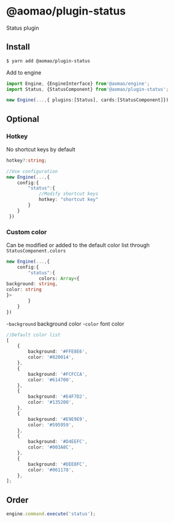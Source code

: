 # @aomao/plugin-status

Status plugin

## Install

```bash
$ yarn add @aomao/plugin-status
```

Add to engine

```ts
import Engine, {EngineInterface} from'@aomao/engine';
import Status, {StatusComponent} from'@aomao/plugin-status';

new Engine(...,{ plugins:[Status], cards:[StatusComponent]})
```

## Optional

### Hotkey

No shortcut keys by default

```ts
hotkey?:string;

//Use configuration
new Engine(...,{
    config:{
        "status":{
            //Modify shortcut keys
            hotkey: "shortcut key"
        }
    }
 })
```

### Custom color

Can be modified or added to the default color list through `StatusComponent.colors`

```ts
new Engine(...,{
    config:{
        "status":{
            colors: Array<{
background: string,
color: string
}>
        }
    }
})
```

-`background` background color -`color` font color

```ts
//Default color list
[
	{
		background: '#FFE8E6',
		color: '#820014',
	},
	{
		background: '#FCFCCA',
		color: '#614700',
	},
	{
		background: '#E4F7D2',
		color: '#135200',
	},
	{
		background: '#E9E9E9',
		color: '#595959',
	},
	{
		background: '#D4EEFC',
		color: '#003A8C',
	},
	{
		background: '#DEE8FC',
		color: '#061178',
	},
];
```

## Order

```ts
engine.command.execute('status');
```
